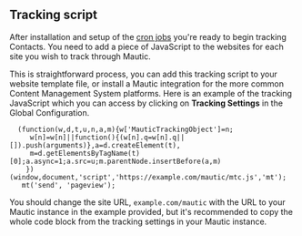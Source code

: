 ## Tracking script

After installation and setup of the [cron jobs](https://docs.mautic.org/en/setup/cron-jobs) you're ready to begin tracking Contacts. You need to add a piece of JavaScript to the websites for each site you wish to track through Mautic.

This is straightforward process, you can add this tracking script to your website template file, or install a Mautic integration for the more common Content Management System platforms. Here is an example of the tracking JavaScript which you can access by clicking on **Tracking Settings** in the Global Configuration.


```
  (function(w,d,t,u,n,a,m){w['MauticTrackingObject']=n;
     w[n]=w[n]||function(){(w[n].q=w[n].q||[]).push(arguments)},a=d.createElement(t),
     m=d.getElementsByTagName(t)[0];a.async=1;a.src=u;m.parentNode.insertBefore(a,m)
    })(window,document,'script','https://example.com/mautic/mtc.js','mt');
   mt('send', 'pageview');
```

You should change the site URL,  `example.com/mautic` with the URL to your Mautic instance in the example provided, but it's recommended to copy the whole code block from the tracking settings in your Mautic instance.


